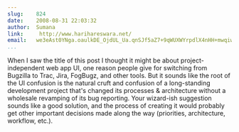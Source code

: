 ```yaml
---
slug:    824
date:    2008-08-31 22:03:32
author:  Sumana
link:     http://www.harihareswara.net/
email:   we3eAst0YNga.oaulkDE_OjdUL_Ua.qnSJf5aZ7+9qWUXWYrpdlX4nHH+mwqiwv+ZO
...
```


When I saw the title of this post I thought it might be about
project-independent web app UI, one reason people give for switching
from Bugzilla to Trac, Jira, FogBugz, and other tools.  But it sounds
like the root of the UI confusion is the natural cruft and confusion
of a long-standing development project that's changed its processes &
architecture without a wholesale revamping of its bug reporting.  Your
wizard-ish suggestion sounds like a good solution, and the process of
creating it would probably get other important decisions made along
the way (priorities, architecture, workflow, etc.).
